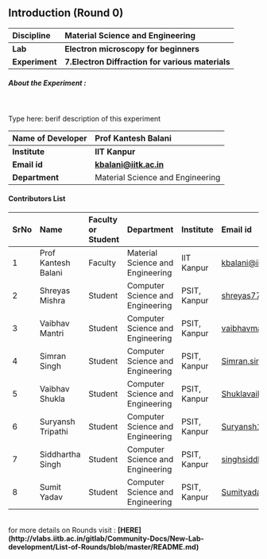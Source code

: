 ## Introduction (Round 0)


<b>Discipline | <b>Material Science and Engineering
:--|:--|
<b> Lab | <b> Electron microscopy for beginners
<b> Experiment|     <b> 7.Electron Diffraction for various materials

<h5> About the Experiment : </h5> <br>

Type here: berif description of this experiment

<b>Name of Developer | <b> Prof Kantesh Balani
:--|:--|
<b> Institute | <b> IIT Kanpur
<b> Email id|     <b> kbalani@iitk.ac.in
<b> Department | Material Science and Engineering

#### Contributors List

SrNo | Name | Faculty or Student | Department| Institute | Email id
:--|:--|:--|:--|:--|:--|
1 | Prof Kantesh Balani | Faculty | Material Science and Engineering | IIT Kanpur | kbalani@iitk.ac.in
2 | Shreyas Mishra | Student | Computer Science and Engineering | PSIT, Kanpur |shreyas77mishra@gmail.com
3 | Vaibhav Mantri | Student | Computer Science and Engineering | PSIT, Kanpur |vaibhavmantri824228@gmail.com
4 | Simran Singh | Student | Computer Science and Engineering | PSIT, Kanpur |Simran.singh2198@gmail.com
5 | Vaibhav Shukla | Student | Computer Science and Engineering | PSIT, Kanpur |Shuklavaibhav0306@gmail.com
6 | Suryansh Tripathi | Student | Computer Science and Engineering | PSIT, Kanpur |Suryansh1004@gmail.com
7 | Siddhartha Singh | Student | Computer Science and Engineering | PSIT, Kanpur |singhsiddhartha63@gmail.com
8 | Sumit Yadav | Student | Computer Science and Engineering | PSIT, Kanpur |Sumityadav2408@gmail.com


<br>
for more details on Rounds visit : <b> [HERE](http://vlabs.iitb.ac.in/gitlab/Community-Docs/New-Lab-development/List-of-Rounds/blob/master/README.md) </b>
